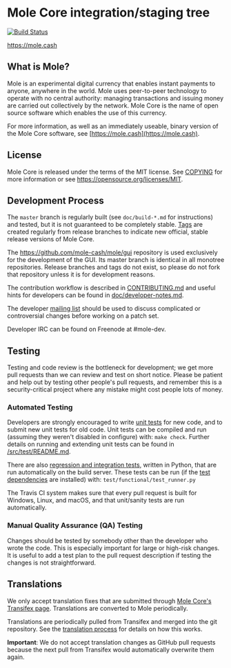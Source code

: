 Mole Core integration/staging tree
=====================================

[![Build Status](https://travis-ci.org/mole-cash/mole.svg?branch=master)](https://travis-ci.org/mole-cash/mole)

https://mole.cash

What is Mole?
----------------

Mole is an experimental digital currency that enables instant payments to
anyone, anywhere in the world. Mole uses peer-to-peer technology to operate
with no central authority: managing transactions and issuing money are carried
out collectively by the network. Mole Core is the name of open source
software which enables the use of this currency.

For more information, as well as an immediately useable, binary version of
the Mole Core software, see [https://mole.cash](https://mole.cash).

License
-------

Mole Core is released under the terms of the MIT license. See [COPYING](COPYING) for more
information or see https://opensource.org/licenses/MIT.

Development Process
-------------------

The `master` branch is regularly built (see `doc/build-*.md` for instructions) and tested, but it is not guaranteed to be
completely stable. [Tags](https://github.com/mole-cash/mole/tags) are created
regularly from release branches to indicate new official, stable release versions of Mole Core.

The https://github.com/mole-cash/mole/gui repository is used exclusively for the
development of the GUI. Its master branch is identical in all monotree
repositories. Release branches and tags do not exist, so please do not fork
that repository unless it is for development reasons.

The contribution workflow is described in [CONTRIBUTING.md](CONTRIBUTING.md)
and useful hints for developers can be found in [doc/developer-notes.md](doc/developer-notes.md).

The developer [mailing list](https://groups.google.com/forum/#!forum/mole-dev)
should be used to discuss complicated or controversial changes before working
on a patch set.

Developer IRC can be found on Freenode at #mole-dev.

Testing
-------

Testing and code review is the bottleneck for development; we get more pull
requests than we can review and test on short notice. Please be patient and help out by testing
other people's pull requests, and remember this is a security-critical project where any mistake might cost people
lots of money.

### Automated Testing

Developers are strongly encouraged to write [unit tests](src/test/README.md) for new code, and to
submit new unit tests for old code. Unit tests can be compiled and run
(assuming they weren't disabled in configure) with: `make check`. Further details on running
and extending unit tests can be found in [/src/test/README.md](/src/test/README.md).

There are also [regression and integration tests](/test), written
in Python, that are run automatically on the build server.
These tests can be run (if the [test dependencies](/test) are installed) with: `test/functional/test_runner.py`

The Travis CI system makes sure that every pull request is built for Windows, Linux, and macOS, and that unit/sanity tests are run automatically.

### Manual Quality Assurance (QA) Testing

Changes should be tested by somebody other than the developer who wrote the
code. This is especially important for large or high-risk changes. It is useful
to add a test plan to the pull request description if testing the changes is
not straightforward.

Translations
------------

We only accept translation fixes that are submitted through [Mole Core's Transifex page](https://www.transifex.com/projects/p/mole/).
Translations are converted to Mole periodically.

Translations are periodically pulled from Transifex and merged into the git repository. See the
[translation process](doc/translation_process.md) for details on how this works.

**Important**: We do not accept translation changes as GitHub pull requests because the next
pull from Transifex would automatically overwrite them again.
